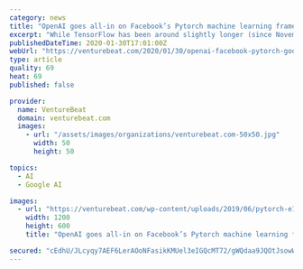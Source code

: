 ```yaml
---
category: news
title: "OpenAI goes all-in on Facebook’s Pytorch machine learning framework"
excerpt: "While TensorFlow has been around slightly longer (since November 2015), PyTorch continues to see rapid uptake in the data science and developer community. It claimed one of the top spots for ..."
publishedDateTime: 2020-01-30T17:01:00Z
webUrl: "https://venturebeat.com/2020/01/30/openai-facebook-pytorch-google-tensorflow/"
type: article
quality: 69
heat: 69
published: false

provider:
  name: VentureBeat
  domain: venturebeat.com
  images:
    - url: "/assets/images/organizations/venturebeat.com-50x50.jpg"
      width: 50
      height: 50

topics:
  - AI
  - Google AI

images:
  - url: "https://venturebeat.com/wp-content/uploads/2019/06/pytorch-e1576624094357.jpg?w=1200&#038;strip=all"
    width: 1200
    height: 600
    title: "OpenAI goes all-in on Facebook’s Pytorch machine learning framework"

secured: "cEdhU/JLcyqy7AEF6LerAOoNFasikKMUel3eIGQcMT72/gWQdaa9JQOtJsowWCewOPfHzLXZ1u8rU4/mmE8qHeCNihso9ME6YdjX+zXkMX8M6YlUjQGl5tWm19pt0n7CbUd9PiccGBwcpFmO9yO5PkW71eOQMkXQElspUGEmarizQK1BYOPXOJit2HDaTEFRC3DDu3Z5zMBWUTbPaIvBunecBVO08tt/4wT+B2b2ixLdq24mIkgPjlhdj+/1w1ZJdkHYImObClgUinKHynFp++XEYSPzP4YoNZaSYXT5ulv3a0o3ry729KwPFbbFJBKw;y8Ln9OR1WdWqwiZ7BkWsCw=="
---
```


